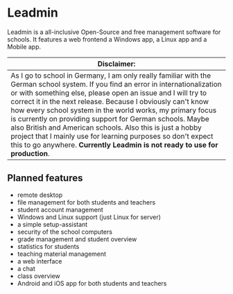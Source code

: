 # **Leadmin**
Leadmin is a all-inclusive Open-Source and free management software for schools.
It features a web frontend a Windows app, a Linux app and a Mobile app.

| Disclaimer:  |
|--------------|
| As I go to school in Germany, I am only really familiar with the German school system. If you find an error in internationalization or with something else, please open an issue and I will try to correct it in the next release. Because I obviously can't know how every school system in the world works, my primary focus is currently on providing support for German schools. Maybe also British and American schools. Also this is just a hobby project that I mainly use for learning purposes so don't expect this to go anywhere. **Currently Leadmin is not ready to use for production**. |

## **Planned features**
- remote desktop
- file management for both students and teachers
- student account management
- Windows and Linux support (just Linux for server)
- a simple setup-assistant
- security of the school computers
- grade management and student overview
- statistics for students
- teaching material management
- a web interface
- a chat
- class overview
- Android and iOS app for both students and teachers
